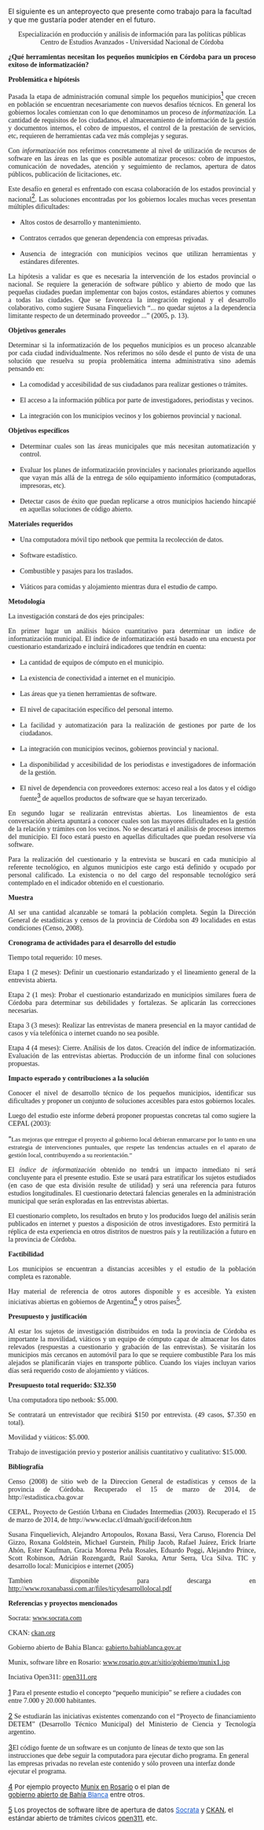 <html><body><p>El siguiente es un anteproyecto que presente como trabajo para la facultad y que me gustaría poder atender en el futuro.
</p><p align="CENTER"><span style="font-family: Ubuntu;"><span>Especialización en producción y análisis de información para las políticas públicas
</span></span><span style="font-family: Ubuntu;">Centro de Estudios Avanzados - Universidad Nacional de Córdoba</span></p>
<p align="JUSTIFY"><span style="font-family: Ubuntu;"><b>¿Qué herramientas necesitan los pequeños municipios en Córdoba para un proceso exitoso de informatización?</b></span></p>
<p align="JUSTIFY"><span style="font-family: Ubuntu;"><b>Problemática e hipótesis</b></span></p>
<p align="JUSTIFY"><span style="font-family: Ubuntu;"> Pasada la etapa de administración comunal simple los pequeños municipios</span><a href="#sdfootnote1sym" name="sdfootnote1anc"><sup>1</sup></a><span style="font-family: Ubuntu;"> que crecen en población se encuentran necesariamente con nuevos desafíos técnicos. En general los gobiernos locales comienzan con lo que denominamos un proceso de </span><span style="font-family: Ubuntu;"><i>informatización. </i></span><span style="font-family: Ubuntu;">La cantidad de requisitos de los ciudadanos, el almacenamiento de información de la gestión y documentos internos, el cobro de impuestos, el control de la prestación de servicios, etc, requieren de herramientas cada vez más complejas y seguras.</span></p>
<p align="JUSTIFY"><span style="font-family: Ubuntu;">Con </span><span style="font-family: Ubuntu;"><i>informatización</i></span><span style="font-family: Ubuntu;"> nos referimos concretamente al nivel de utilización de recursos de software en las áreas en las que es posible automatizar procesos: cobro de impuestos, comunicación de novedades, atención y seguimiento de reclamos, apertura de datos públicos, publicación de licitaciones, etc.</span></p>
<p align="JUSTIFY"><span style="font-family: Ubuntu;"> Este desafío en general es enfrentado con escasa colaboración de los estados provincial y nacional</span><a href="#sdfootnote2sym" name="sdfootnote2anc"><sup>2</sup></a><span style="font-family: Ubuntu;">. Las soluciones encontradas por los gobiernos locales muchas veces presentan múltiples dificultades:</span></p>

<ul>
	<li>
<p align="JUSTIFY"><span style="font-family: Ubuntu;">Altos costos de desarrollo y mantenimiento.</span></p>
</li>
	<li>
<p align="JUSTIFY"><span style="font-family: Ubuntu;">Contratos cerrados que generan dependencia con empresas privadas.</span></p>
</li>
	<li>
<p align="JUSTIFY"><span style="font-family: Ubuntu;">Ausencia de integración con municipios vecinos que utilizan herramientas y estándares diferentes.</span></p>
</li>
</ul>
<p align="JUSTIFY"><span style="font-family: Ubuntu;">La hipótesis a validar es que es necesaria la intervención de los estados provincial o nacional. Se requiere la generación de software público y abierto de modo que las pequeñas ciudades puedan implementar con bajos costos, estándares abiertos y comunes a todas las ciudades. Que se favorezca la integración regional y el desarrollo colaborativo, como sugiere Susana Finquelievich “... no quedar sujetos a la dependencia limitante respecto de un determinado proveedor ...” (2005, p. 13).</span></p>
<p align="JUSTIFY"><span style="font-family: Ubuntu;"><b>Objetivos generales</b></span></p>
<p align="JUSTIFY"><span style="font-family: Ubuntu;"> Determinar si la informatización de los pequeños municipios es un proceso alcanzable por cada ciudad individualmente. Nos referimos no sólo desde el punto de vista de una solución que resuelva su propia problemática interna administrativa sino además pensando en:</span></p>

<ul>
	<li>
<p align="JUSTIFY"><span style="font-family: Ubuntu;">La comodidad y accesibilidad de sus ciudadanos para realizar gestiones o trámites.</span></p>
</li>
	<li>
<p align="JUSTIFY"><span style="font-family: Ubuntu;">El acceso a la información pública por parte de investigadores, periodistas y vecinos.</span></p>
</li>
	<li>
<p align="JUSTIFY"><span style="font-family: Ubuntu;">La integración con los municipios vecinos y los gobiernos provincial y nacional.</span></p>
</li>
</ul>
<p align="JUSTIFY"><span style="font-family: Ubuntu;"><b>Objetivos específicos</b></span></p>

<ul>
	<li>
<p align="JUSTIFY"><span style="font-family: Ubuntu;">Determinar cuales son las áreas municipales que más necesitan automatización y control.</span></p>
</li>
	<li>
<p align="JUSTIFY"><span style="font-family: Ubuntu;">Evaluar los planes de informatización provinciales y nacionales priorizando aquellos que vayan más allá de la entrega de sólo equipamiento informático (computadoras, impresoras, etc).</span></p>
</li>
	<li>
<p align="JUSTIFY"><span style="font-family: Ubuntu;">Detectar casos de éxito que puedan replicarse a otros municipios haciendo hincapié en aquellas soluciones de código abierto.</span></p>
</li>
</ul>
<p align="JUSTIFY"><span style="font-family: Ubuntu;"><b>Materiales requeridos</b></span></p>

<ul>
	<li>
<p align="JUSTIFY"><span style="font-family: Ubuntu;">Una computadora móvil tipo netbook que permita la recolección de datos.</span></p>
</li>
	<li>
<p align="JUSTIFY"><span style="font-family: Ubuntu;">Software estadístico.</span></p>
</li>
	<li>
<p align="JUSTIFY"><span style="font-family: Ubuntu;">Combustible y pasajes para los traslados. </span></p>
</li>
	<li>
<p align="JUSTIFY"><span style="font-family: Ubuntu;">Viáticos para comidas y alojamiento mientras dura el estudio de campo.</span></p>
</li>
</ul>
<p align="JUSTIFY"><span style="font-family: Ubuntu;"><b>Metodología</b></span></p>
<p align="JUSTIFY"><span style="font-family: Ubuntu;">La investigación constará de dos ejes principales:</span></p>
<p align="JUSTIFY"><span style="font-family: Ubuntu;"> En primer lugar un análisis básico cuantitativo para determinar un indice de informatización municipal. El índice de informatización está basado en una encuesta por cuestionario estandarizado e incluirá indicadores que tendrán en cuenta:</span></p>

<ul>
	<li>
<p align="JUSTIFY"><span style="font-family: Ubuntu;">La cantidad de equipos de cómputo en el municipio.</span></p>
</li>
	<li>
<p align="JUSTIFY"><span style="font-family: Ubuntu;">La existencia de conectividad a internet en el municipio.</span></p>
</li>
	<li>
<p align="JUSTIFY"><span style="font-family: Ubuntu;">Las áreas que ya tienen herramientas de software.</span></p>
</li>
	<li>
<p align="JUSTIFY"><span style="font-family: Ubuntu;">El nivel de capacitación específico del personal interno.</span></p>
</li>
	<li>
<p align="JUSTIFY"><span style="font-family: Ubuntu;">La facilidad y automatización para la realización de gestiones por parte de los ciudadanos.</span></p>
</li>
	<li>
<p align="JUSTIFY"><span style="font-family: Ubuntu;">La integración con municipios vecinos, gobiernos provincial y nacional.</span></p>
</li>
	<li>
<p align="JUSTIFY"><span style="font-family: Ubuntu;">La disponibilidad y accesibilidad de los periodistas e investigadores de información de la gestión.</span></p>
</li>
	<li>
<p align="JUSTIFY"><span style="font-family: Ubuntu;">El nivel de dependencia con proveedores externos: acceso real a los datos y el código fuente</span><a href="#sdfootnote3sym" name="sdfootnote3anc"><sup>3</sup></a><span style="font-family: Ubuntu;"> de aquellos productos de software que se hayan tercerizado.</span></p>
</li>
</ul>
<p align="JUSTIFY"><span style="font-family: Ubuntu;"> En segundo lugar se realizarán entrevistas abiertas. Los lineamientos de esta conversación abierta apuntará a conocer cuales son las mayores dificultades en la gestión de la relación y trámites con los vecinos. No se descartará el análisis de procesos internos del municipio. El foco estará puesto en aquellas dificultades que puedan resolverse vía software.</span></p>
<p align="JUSTIFY"><span style="font-family: Ubuntu;"> Para la realización del cuestionario y la entrevista se buscará en cada municipio al referente tecnológico, en algunos municipios este cargo está definido y ocupado por personal calificado. La existencia o no del cargo del responsable tecnológico será contemplado en el indicador obtenido en el cuestionario.</span></p>
<p align="JUSTIFY"><span style="font-family: Ubuntu;"><b>Muestra</b></span></p>
<p align="JUSTIFY"><span style="font-family: Ubuntu;"> Al ser una cantidad alcanzable se tomará la población completa. Según la Dirección General de estadísticas y censos de la provincia de Córdoba son 49 localidades en estas condiciones (Censo, 2008).</span></p>
<p align="JUSTIFY"><span style="font-family: Ubuntu;"><b>Cronograma de actividades para el desarrollo del estudio</b></span></p>
<p align="JUSTIFY"><span style="font-family: Ubuntu;">Tiempo total requerido: 10 meses.</span></p>
<p align="JUSTIFY"><span style="font-family: Ubuntu;">Etapa 1 (2 meses): Definir un cuestionario estandarizado y el lineamiento general de la entrevista abierta.</span></p>
<p align="JUSTIFY"><span style="font-family: Ubuntu;">Etapa 2 (1 mes): Probar el cuestionario estandarizado en municipios similares fuera de Córdoba para determinar sus debilidades y fortalezas. Se aplicarán las correcciones necesarias.</span></p>
<p align="JUSTIFY"><span style="font-family: Ubuntu;">Etapa 3 (3 meses): Realizar las entrevistas de manera presencial en la mayor cantidad de casos y vía telefónica o internet cuando no sea posible.</span></p>
<p align="JUSTIFY"><span style="font-family: Ubuntu;">Etapa 4 (4 meses): Cierre. Análisis de los datos. Creación del índice de informatización. Evaluación de las entrevistas abiertas. Producción de un informe final con soluciones propuestas.</span></p>
<p align="JUSTIFY"><span style="font-family: Ubuntu;"><b>Impacto esperado y contribuciones a la solución</b></span></p>
<p align="JUSTIFY"><span style="font-family: Ubuntu;"> Conocer el nivel de desarrollo técnico de los pequeños municipios, identificar sus dificultades y proponer un conjunto de soluciones accesibles para estos gobiernos locales.</span></p>
<p align="JUSTIFY"><span style="font-family: Ubuntu;"> Luego del estudio este informe deberá proponer propuestas concretas tal como sugiere la CEPAL (2003):</span></p>
<p align="JUSTIFY">“<span style="font-family: Ubuntu;"><span style="font-size: small;">Las mejoras que entregue el proyecto al gobierno local debieran enmarcarse por lo tanto en una estrategia de intervenciones puntuales, que respete las tendencias actuales en el aparato de gestión local, contribuyendo a su reorientación.”</span></span></p>
<p align="JUSTIFY"><span style="font-family: Ubuntu;"> El </span><span style="font-family: Ubuntu;"><i>índice de informatización</i></span><span style="font-family: Ubuntu;"> obtenido no tendrá un impacto inmediato ni será concluyente para el presente estudio. Este se usará para estratificar los sujetos estudiados (en caso de que esta división resulte de utilidad) y será una referencia para futuros estudios longitudinales. El cuestionario detectará falencias generales en la administración municipal que serán exploradas en las entrevistas abiertas.</span></p>
<p align="JUSTIFY"><span style="font-family: Ubuntu;"> El cuestionario completo, los resultados en bruto y los producidos luego del análisis serán publicados en internet y puestos a disposición de otros investigadores. Esto permitirá la réplica de esta experiencia en otros distritos de nuestros país y la reutilización a futuro en la provincia de Córdoba.</span></p>
<p align="JUSTIFY"><span style="font-family: Ubuntu;"><b>Factibilidad</b></span></p>
<p align="JUSTIFY"><span style="font-family: Ubuntu;"> Los municipios se encuentran a distancias accesibles y el estudio de la población completa es razonable.</span></p>
<p align="JUSTIFY"><span style="font-family: Ubuntu;">Hay material de referencia de otros autores disponible y es accesible. Ya existen iniciativas abiertas en gobiernos de Argentina</span><a href="#sdfootnote4sym" name="sdfootnote4anc"><sup>4</sup></a><span style="font-family: Ubuntu;"> y otros países</span><a href="#sdfootnote5sym" name="sdfootnote5anc"><sup>5</sup></a><span style="font-family: Ubuntu;">.</span></p>
<p align="JUSTIFY"><span style="font-family: Ubuntu;"><b>Presupuesto y justificación</b></span></p>
<p align="JUSTIFY"><span style="font-family: Ubuntu;">Al estar los sujetos de investigación distribuidos en toda la provincia de Córdoba es importante la movilidad, viáticos y un equipo de cómputo capaz de almacenar los datos relevados (respuestas a cuestionario y grabación de las entrevistas). Se visitarán los municipios más cercanos en automóvil para lo que se requiere combustible Para los más alejados se planificarán viajes en transporte público. Cuando los viajes incluyan varios días será requerido costo de alojamiento y viáticos.</span></p>
<p align="JUSTIFY"><span style="font-family: Ubuntu;"><b>Presupuesto total requerido: $32.350</b></span></p>
<p align="JUSTIFY"><span style="font-family: Ubuntu;">Una computadora tipo netbook: $5.000.</span></p>
<p align="JUSTIFY"><span style="font-family: Ubuntu;">Se contratará un entrevistador que recibirá $150 por entrevista. (49 casos, $7.350 en total).</span></p>
<p align="JUSTIFY"><span style="font-family: Ubuntu;">Movilidad y viáticos: $5.000.</span></p>
<p align="JUSTIFY"><span style="font-family: Ubuntu;">Trabajo de investigación previo y posterior análisis cuantitativo y cualitativo: $15.000.</span></p>
<p align="JUSTIFY"><span style="font-family: Ubuntu;"><b>Bibliografía</b></span></p>
<p align="JUSTIFY"><span style="font-family: Ubuntu;">Censo (2008) de sitio web de la Direccion General de estadísticas y censos de la provincia de Córdoba. Recuperado el 15 de marzo de 2014, de http://estadistica.cba.gov.ar</span></p>
<p align="JUSTIFY"><span style="font-family: Ubuntu;">CEPAL, Proyecto de Gestión Urbana en Ciudades Intermedias (2003). Recuperado el 15 de marzo de 2014, de http://www.eclac.cl/dmaah/gucif/defcon.htm</span></p>
<p align="JUSTIFY"><span style="font-family: Ubuntu;">Susana Finquelievich, Alejandro Artopoulos, Roxana Bassi, Vera Caruso, Florencia Del Gizzo, Roxana Goldstein, Michael Gurstein, Philip Jacob, Rafael Juárez, Erick Iriarte Ahón, Ester Kaufman, Gracia Morena Peña Rosales, Eduardo Poggi, Alejandro Prince, Scott Robinson, Adrián Rozengardt, Raúl Saroka, Artur Serra, Uca Silva. TIC y desarrollo local: Municipios e internet (2005)</span></p>
<p align="JUSTIFY"><span style="font-family: Ubuntu;"><span>Tambien disponible para descarga en </span></span><span style="color: #1155cc;"><span style="font-family: Ubuntu;"><span><span style="text-decoration: underline;"><a href="http://www.roxanabassi.com.ar/files/ticydesarrollolocal.pdf">http</a><a href="http://www.roxanabassi.com.ar/files/ticydesarrollolocal.pdf">://</a><a href="http://www.roxanabassi.com.ar/files/ticydesarrollolocal.pdf">www</a><a href="http://www.roxanabassi.com.ar/files/ticydesarrollolocal.pdf">.</a><a href="http://www.roxanabassi.com.ar/files/ticydesarrollolocal.pdf">roxanabassi</a><a href="http://www.roxanabassi.com.ar/files/ticydesarrollolocal.pdf">.</a><a href="http://www.roxanabassi.com.ar/files/ticydesarrollolocal.pdf">com</a><a href="http://www.roxanabassi.com.ar/files/ticydesarrollolocal.pdf">.</a><a href="http://www.roxanabassi.com.ar/files/ticydesarrollolocal.pdf">ar</a><a href="http://www.roxanabassi.com.ar/files/ticydesarrollolocal.pdf">/</a><a href="http://www.roxanabassi.com.ar/files/ticydesarrollolocal.pdf">files</a><a href="http://www.roxanabassi.com.ar/files/ticydesarrollolocal.pdf">/</a><a href="http://www.roxanabassi.com.ar/files/ticydesarrollolocal.pdf">ticydesarrollolocal</a><a href="http://www.roxanabassi.com.ar/files/ticydesarrollolocal.pdf">.</a><a href="http://www.roxanabassi.com.ar/files/ticydesarrollolocal.pdf">pdf</a></span></span></span></span></p>
<p align="JUSTIFY"><span style="font-family: Ubuntu;"><b>Referencias y proyectos mencionados</b></span></p>
<p align="JUSTIFY"><span style="font-family: Ubuntu;">Socrata: </span><span style="color: #1155cc;"><span style="font-family: Ubuntu;"><span style="text-decoration: underline;"><a href="http://www.socrata.com/">www</a><a href="http://www.socrata.com/">.</a><a href="http://www.socrata.com/">socrata</a><a href="http://www.socrata.com/">.</a><a href="http://www.socrata.com/">com</a></span></span></span></p>
<p align="JUSTIFY"><span style="font-family: Ubuntu;">CKAN: </span><span style="color: #1155cc;"><span style="font-family: Ubuntu;"><span style="text-decoration: underline;"><a href="http://ckan.org/">ckan</a><a href="http://ckan.org/">.</a><a href="http://ckan.org/">org</a></span></span></span></p>
<p align="JUSTIFY"><span style="font-family: Ubuntu;">Gobierno abierto de Bahia Blanca: </span><span style="color: #1155cc;"><span style="font-family: Ubuntu;"><span style="text-decoration: underline;"><a href="http://gabierto.bahiablanca.gov.ar/">gabierto</a><a href="http://gabierto.bahiablanca.gov.ar/">.</a><a href="http://gabierto.bahiablanca.gov.ar/">bahiablanca</a><a href="http://gabierto.bahiablanca.gov.ar/">.</a><a href="http://gabierto.bahiablanca.gov.ar/">gov</a><a href="http://gabierto.bahiablanca.gov.ar/">.</a><a href="http://gabierto.bahiablanca.gov.ar/">ar</a></span></span></span></p>
<p align="JUSTIFY"><span style="font-family: Ubuntu;">Munix, software libre en Rosario: </span><span style="color: #1155cc;"><span style="font-family: Ubuntu;"><span style="text-decoration: underline;"><a href="http://www.rosario.gov.ar/sitio/gobierno/munix1.jsp">www</a><a href="http://www.rosario.gov.ar/sitio/gobierno/munix1.jsp">.</a><a href="http://www.rosario.gov.ar/sitio/gobierno/munix1.jsp">rosario</a><a href="http://www.rosario.gov.ar/sitio/gobierno/munix1.jsp">.</a><a href="http://www.rosario.gov.ar/sitio/gobierno/munix1.jsp">gov</a><a href="http://www.rosario.gov.ar/sitio/gobierno/munix1.jsp">.</a><a href="http://www.rosario.gov.ar/sitio/gobierno/munix1.jsp">ar</a><a href="http://www.rosario.gov.ar/sitio/gobierno/munix1.jsp">/</a><a href="http://www.rosario.gov.ar/sitio/gobierno/munix1.jsp">sitio</a><a href="http://www.rosario.gov.ar/sitio/gobierno/munix1.jsp">/</a><a href="http://www.rosario.gov.ar/sitio/gobierno/munix1.jsp">gobierno</a><a href="http://www.rosario.gov.ar/sitio/gobierno/munix1.jsp">/</a><a href="http://www.rosario.gov.ar/sitio/gobierno/munix1.jsp">munix</a><a href="http://www.rosario.gov.ar/sitio/gobierno/munix1.jsp">1.</a><a href="http://www.rosario.gov.ar/sitio/gobierno/munix1.jsp">jsp</a></span></span></span></p>
<p align="JUSTIFY"><span style="font-family: Ubuntu;">Inciativa Open311: </span><span style="color: #1155cc;"><span style="font-family: Ubuntu;"><span style="text-decoration: underline;"><a href="http://open311.org/">open</a><a href="http://open311.org/">311.</a><a href="http://open311.org/">org</a></span></span></span></p>

<div id="sdfootnote1">

<a href="#sdfootnote1anc" name="sdfootnote1sym">1</a><span style="font-family: Ubuntu;"><span> Para el presente estudio el concepto “pequeño municipio” se refiere a ciudades con entre 7.000 y 20.000 habitantes.</span></span>

</div>
<div id="sdfootnote2">
<p align="JUSTIFY"><a href="#sdfootnote2anc" name="sdfootnote2sym">2</a><span style="font-family: Ubuntu;"><span> Se estudiarán las iniciativas existentes c</span></span><span style="font-family: Cantarell;"><span>omenzando con el “Proyecto de financiamiento DETEM” (Desarrollo Técnico Municipal) del Ministerio de Ciencia y Tecnología argentino.</span></span></p>

</div>
<div id="sdfootnote3">

<a href="#sdfootnote3anc" name="sdfootnote3sym">3</a><span style="font-family: Ubuntu;"><span>El código fuente de un software es un conjunto de líneas de texto que son las instrucciones que debe seguir la computadora para ejecutar dicho programa. En general las empresas privadas no revelan este contenido y sólo proveen una interfaz donde ejecutar el programa.</span></span>

</div>
<div id="sdfootnote4">

<a href="#sdfootnote4anc" name="sdfootnote4sym">4</a><span style="font-size: small;"> Por ejemplo proyecto</span> <span style="color: #1155cc;"><span style="font-size: small;"><span style="text-decoration: underline;"><a href="http://www.rosario.gov.ar/sitio/gobierno/munix1.jsp">Munix</a> </span></span></span><span style="color: #1155cc;"><span style="font-size: small;"><span style="text-decoration: underline;"><a href="http://www.rosario.gov.ar/sitio/gobierno/munix1.jsp">en</a> </span></span></span><span style="color: #1155cc;"><span style="font-size: small;"><span style="text-decoration: underline;"><a href="http://www.rosario.gov.ar/sitio/gobierno/munix1.jsp">R</a><a href="http://www.rosario.gov.ar/sitio/gobierno/munix1.jsp">osario</a></span></span></span><span style="font-size: small;"> o el plan de</span> <span style="color: #1155cc;"><span style="font-size: small;"><span style="text-decoration: underline;"><a href="http://gabierto.bahiablanca.gov.ar/">gobierno</a> </span></span></span><span style="color: #1155cc;"><span style="font-size: small;"><span style="text-decoration: underline;"><a href="http://gabierto.bahiablanca.gov.ar/">abierto</a> </span></span></span><span style="color: #1155cc;"><span style="font-size: small;"><span style="text-decoration: underline;"><a href="http://gabierto.bahiablanca.gov.ar/">de</a> </span></span></span><span style="color: #1155cc;"><span style="font-size: small;"><span style="text-decoration: underline;"><a href="http://gabierto.bahiablanca.gov.ar/">Bahía</a> </span></span></span><a href="http://gabierto.bahiablanca.gov.ar/"><span style="color: #1155cc;"><span style="font-size: small;"><span style="text-decoration: underline;">Blanca</span></span></span></a><span style="font-size: small;"> entre otros.</span>

</div>
<div id="sdfootnote5">

<a href="#sdfootnote5anc" name="sdfootnote5sym">5</a><span style="font-size: small;"> Los proyectos de software libre de apertura de datos</span> <a href="http://www.socrata.com/"><span style="color: #1155cc;"><span style="font-size: small;"><span style="text-decoration: underline;">Socrata</span></span></span></a><span style="font-size: small;"> y <a href="http://ckan.org/">CKAN</a>, el estándar abierto de trámites cívicos</span> <span style="font-size: small;"><a href="http://open311.org/">open</a><a href="http://open311.org/">311</a>, etc.</span>

 

</div></body></html>